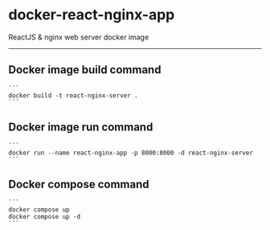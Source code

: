 # docker-react-nginx-app
ReactJS &amp; nginx web server docker image 
<hr/>

  ## Docker image build command
    ```
    docker build -t react-nginx-server .
    ```

  ## Docker image run command
    ```
    docker run --name react-nginx-app -p 8000:8000 -d react-nginx-server
    ```

  ## Docker compose command
    ```
    docker compose up
    docker compose up -d
    ```
